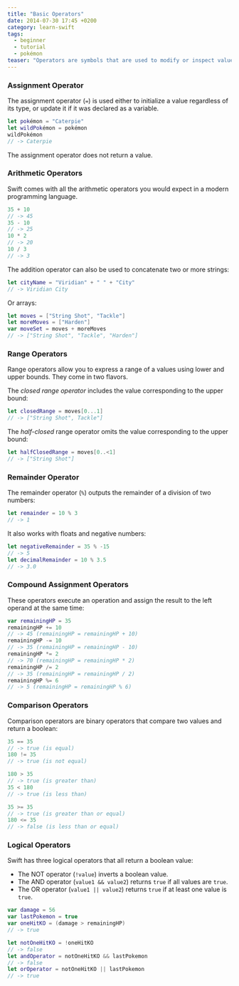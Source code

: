 ```yaml
---
title: "Basic Operators"
date: 2014-07-30 17:45 +0200
category: learn-swift
tags:
  - beginner
  - tutorial
  - pokémon
teaser: "Operators are symbols that are used to modify or inspect values. Let's backtrack a bit and have a look at some basic ones in Swift."
---
```


### Assignment Operator

The assignment operator (`=`) is used either to initialize a value regardless of its type, or update it if it was declared as a variable.

~~~swift
let pokémon = "Caterpie"
let wildPokémon = pokémon
wildPokémon
// -> Caterpie
~~~

The assignment operator does not return a value.

### Arithmetic Operators

Swift comes with all the arithmetic operators you would expect in a modern programming language.

~~~swift
35 + 10
// -> 45
35 - 10
// -> 25
10 * 2
// -> 20
10 / 3
// -> 3
~~~

The addition operator can also be used to concatenate two or more strings:

~~~swift
let cityName = "Viridian" + " " + "City"
// -> Viridian City
~~~

Or arrays:

~~~swift
let moves = ["String Shot", "Tackle"]
let moreMoves = ["Harden"]
var moveSet = moves + moreMoves
// -> ["String Shot", "Tackle", "Harden"]
~~~

### Range Operators

Range operators allow you to express a range of a values using lower and upper bounds. They come in two flavors.

The *closed range operator* includes the value corresponding to the upper bound:

~~~swift
let closedRange = moves[0...1]
// -> ["String Shot", Tackle"]
~~~

The *half-closed* range operator omits the value corresponding to the upper bound:

~~~swift
let halfClosedRange = moves[0..<1]
// -> ["String Shot"]
~~~

### Remainder Operator

The remainder operator (`%`) outputs the remainder of a division of two numbers:

~~~swift
let remainder = 10 % 3
// -> 1
~~~

It also works with floats and negative numbers:

~~~swift
let negativeRemainder = 35 % -15
// -> 5
let decimalRemainder = 10 % 3.5
// -> 3.0
~~~

### Compound Assignment Operators

These operators execute an operation and assign the result to the left operand at the same time:

~~~swift
var remainingHP = 35
remainingHP += 10
// -> 45 (remainingHP = remainingHP + 10)
remainingHP -= 10
// -> 35 (remainingHP = remainingHP - 10)
remainingHP *= 2
// -> 70 (remainingHP = remainingHP * 2)
remainingHP /= 2
// -> 35 (remainingHP = remainingHP / 2)
remainingHP %= 6
// -> 5 (remainingHP = remainingHP % 6)
~~~

### Comparison Operators

Comparison operators are binary operators that compare two values and return a boolean:

~~~swift
35 == 35
// -> true (is equal)
180 != 35
// -> true (is not equal)

180 > 35
// -> true (is greater than)
35 < 180
// -> true (is less than)

35 >= 35
// -> true (is greater than or equal)
180 <= 35
// -> false (is less than or equal)
~~~

### Logical Operators

Swift has three logical operators that all return a boolean value:

- The NOT operator (`!value`) inverts a boolean value.
- The AND operator (`value1 && value2`) returns `true` if all values are `true`.
- The OR operator (`value1 || value2`) returns `true` if at least one value is `true`.

~~~swift
var damage = 56
var lastPokemon = true
var oneHitKO = (damage > remainingHP)
// -> true

let notOneHitKO = !oneHitKO
// -> false
let andOperator = notOneHitKO && lastPokemon
// -> false
let orOperator = notOneHitKO || lastPokemon
// -> true
~~~
